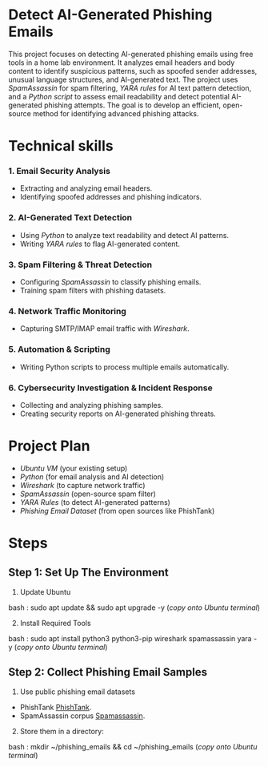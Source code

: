 # Detect AI-Generated Phishing Emails

This project focuses on detecting AI-generated phishing emails using free tools in a home lab environment. It analyzes email headers and body content to identify suspicious patterns, such as spoofed sender addresses, unusual language structures, and AI-generated text. The project uses *SpamAssassin* for spam filtering, *YARA rules* for AI text pattern detection, and a *Python script* to assess email readability and detect potential AI-generated phishing attempts. The goal is to develop an efficient, open-source method for identifying advanced phishing attacks.

# Technical skills

### 1. Email Security Analysis

 - Extracting and analyzing email headers.  
 - Identifying spoofed addresses and phishing indicators.


### 2. AI-Generated Text Detection

 - Using *Python* to analyze text readability and detect AI patterns.  
 - Writing *YARA rules* to flag AI-generated content.

### 3. Spam Filtering & Threat Detection

 - Configuring *SpamAssassin* to classify phishing emails.  
 - Training spam filters with phishing datasets.

### 4. Network Traffic Monitoring

 - Capturing SMTP/IMAP email traffic with *Wireshark*.

### 5. Automation & Scripting

 - Writing Python scripts to process multiple emails automatically.

### 6. Cybersecurity Investigation & Incident Response

 - Collecting and analyzing phishing samples.
 - Creating security reports on AI-generated phishing threats.  

# Project Plan

- *Ubuntu VM* (your existing setup)  
- *Python* (for email analysis and AI detection)  
- *Wireshark* (to capture network traffic)  
- *SpamAssassin* (open-source spam filter)  
- *YARA Rules* (to detect AI-generated patterns)  
- *Phishing Email Dataset* (from open sources like PhishTank)

# Steps

## Step 1: Set Up The Environment
1. Update Ubuntu

bash :
sudo apt update && sudo apt upgrade -y    (*copy onto Ubuntu terminal*)

2. Install Required Tools

 bash : 
 sudo apt install python3 python3-pip wireshark spamassassin yara -y   (*copy onto Ubuntu terminal*)

 ## Step 2: Collect Phishing Email Samples

1. Use public phishing email datasets
 - PhishTank <a href="https://www.phishtank.com/">PhishTank</a>.
 - SpamAssassin corpus <a href="https://spamassassin.apache.org/publiccorpus/">Spamassassin</a>.

2. Store them in a directory:

 bash :
 mkdir ~/phishing_emails && cd ~/phishing_emails  (*copy onto Ubuntu terminal*)
 

  
